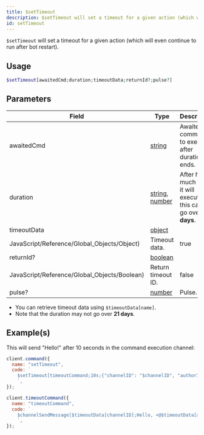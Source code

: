 ```yaml
---
title: $setTimeout
description: $setTimeout will set a timeout for a given action (which will even continue to run after bot restart).
id: setTimeout
---
```


`$setTimeout` will set a timeout for a given action (which will even continue to run after bot restart).

## Usage

```php
$setTimeout[awaitedCmd;duration;timeoutData;returnId?;pulse?]
```

## Parameters

| Field                                        | Type                                                                                                                                                                                                 | Description                                                            | Required |
| -------------------------------------------- | ---------------------------------------------------------------------------------------------------------------------------------------------------------------------------------------------------- | ---------------------------------------------------------------------- | :------: |
| awaitedCmd                                   | [string](https://developer.mozilla.org/en-US/docs/Web/JavaScript/Reference/Global_Objects/String)                                                                                                    | Awaited command to execute after duration ends.                        |   true   |
| duration                                     | [string](https://developer.mozilla.org/en-US/docs/Web/JavaScript/Reference/Global_Objects/String), [number](https://developer.mozilla.org/en-US/docs/Web/JavaScript/Reference/Global_Objects/Number) | After how much time it will execute / this cannot go over **21 days**. |   true   |
| timeoutData                                  | [object](https://developer.mozilla.org/en-US/docs/Web/JavaScript/Reference/Global_Objects/Object)                                                                                                    |
| JavaScript/Reference/Global_Objects/Object)  | Timeout data.                                                                                                                                                                                        | true                                                                   |
| returnId?                                    | [boolean](https://developer.mozilla.org/en-US/docs/Web/JavaScript/Reference/Global_Objects/Boolean)                                                                                                  |
| JavaScript/Reference/Global_Objects/Boolean) | Return timeout ID.                                                                                                                                                                                   | false                                                                  |
| pulse?                                       | [number](https://developer.mozilla.org/en-US/docs/Web/JavaScript/Reference/Global_Objects/Number)                                                                                                    | Pulse.                                                                 |  false   |

- You can retrieve timeout data using `$timeoutData[name]`.
- Note that the duration may not go over **21 days**.

## Example(s)

This will send "Hello!" after 10 seconds in the command execution channel:

```javascript
client.command({
  name: "setTimeout",
  code: `
    $setTimeout[timeoutCommand;10s;{"channelID": "$channelID", "authorID": "$authorID"};false]
    `,
});

client.timeoutCommand({
  name: "timeoutCommand",
  code: `
    $channelSendMessage[$timeoutData[channelID];Hello, <@$timeoutData[authorID]>!]
    `,
});
```
